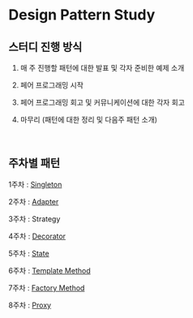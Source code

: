 # Design Pattern Study

## 스터디 진행 방식
1. 매 주 진행할 패턴에 대한 발표 및 각자 준비한 예제 소개

2. 페어 프로그래밍 시작

3. 페어 프로그래밍 회고 및 커뮤니케이션에 대한 각자 회고

4. 마무리 (패턴에 대한 정리 및 다음주 패턴 소개)

<br>

## 주차별 패턴

1주차 : [Singleton](https://github.com/BEDongryeol/DesignPattern/blob/main/Singleton/Singleton.md)

2주차 : [Adapter](https://github.com/BEDongryeol/DesignPattern/blob/main/Adapter/AdapterPattern.md)

3주차 : Strategy

4주차 : [Decorator](https://github.com/BEDongryeol/DesignPattern/blob/main/Decorator/Decorator.md)

5주차 : [State](https://github.com/BEDongryeol/DesignPattern/blob/main/State/State.md)

6주차 : [Template Method](https://github.com/BEDongryeol/DesignPattern/blob/main/TemplateMethod/TemplateMethod.md)

7주차 : [Factory Method](https://github.com/BEDongryeol/DesignPattern/blob/main/FactoryMethod/FactoryMethodPattern.md)

8주차 : [Proxy](https://github.com/BEDongryeol/DesignPattern/blob/main/Proxy/ProxyPattern.md)

